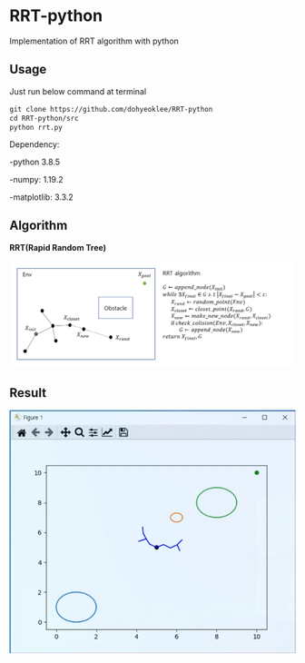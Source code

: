 # RRT-python
Implementation of RRT algorithm with python

## Usage
Just run below command at terminal
```
git clone https://github.com/dohyeoklee/RRT-python
cd RRT-python/src
python rrt.py
```
Dependency: 

-python 3.8.5

-numpy: 1.19.2

-matplotlib: 3.3.2

## Algorithm
**RRT(Rapid Random Tree)**

<img src="result/rrt_algorithm.PNG" width="800">

## Result
<img src="result/rrt_result.gif" width="600">
